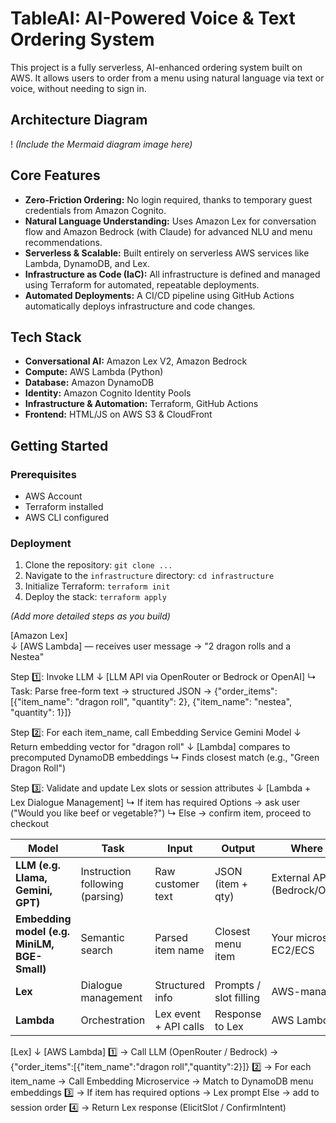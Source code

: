 # TableAI: AI-Powered Voice & Text Ordering System

This project is a fully serverless, AI-enhanced ordering system built on AWS. It allows users to order from a menu using natural language via text or voice, without needing to sign in.

## Architecture Diagram

!
*(Include the Mermaid diagram image here)*

## Core Features

* **Zero-Friction Ordering:** No login required, thanks to temporary guest credentials from Amazon Cognito.
* **Natural Language Understanding:** Uses Amazon Lex for conversation flow and Amazon Bedrock (with Claude) for advanced NLU and menu recommendations.
* **Serverless & Scalable:** Built entirely on serverless AWS services like Lambda, DynamoDB, and Lex.
* **Infrastructure as Code (IaC):** All infrastructure is defined and managed using Terraform for automated, repeatable deployments.
* **Automated Deployments:** A CI/CD pipeline using GitHub Actions automatically deploys infrastructure and code changes.

## Tech Stack

* **Conversational AI:** Amazon Lex V2, Amazon Bedrock
* **Compute:** AWS Lambda (Python)
* **Database:** Amazon DynamoDB
* **Identity:** Amazon Cognito Identity Pools
* **Infrastructure & Automation:** Terraform, GitHub Actions
* **Frontend:** HTML/JS on AWS S3 & CloudFront

## Getting Started

### Prerequisites
* AWS Account
* Terraform installed
* AWS CLI configured

### Deployment
1. Clone the repository: `git clone ...`
2. Navigate to the `infrastructure` directory: `cd infrastructure`
3. Initialize Terraform: `terraform init`
4. Deploy the stack: `terraform apply`

*(Add more detailed steps as you build)*



[Amazon Lex]  
  ↓
[AWS Lambda] — receives user message → "2 dragon rolls and a Nestea"

  Step 1️⃣: Invoke LLM
     ↓
  [LLM API via OpenRouter or Bedrock or OpenAI]
     ↳ Task: Parse free-form text → structured JSON
         → {"order_items": [{"item_name": "dragon roll", "quantity": 2},
                            {"item_name": "nestea", "quantity": 1}]}

  Step 2️⃣: For each item_name, call Embedding Service Gemini Model
     ↓
   Return embedding vector for "dragon roll"
     ↓
  [Lambda] compares to precomputed DynamoDB embeddings
     ↳ Finds closest match (e.g., "Green Dragon Roll")

  Step 3️⃣: Validate and update Lex slots or session attributes
     ↓
  [Lambda + Lex Dialogue Management]
     ↳ If item has required Options → ask user ("Would you like beef or vegetable?")
     ↳ Else → confirm item, proceed to checkout

| Model                                        | Task                            | Input                 | Output                 | Where it Runs                     |
| -------------------------------------------- | ------------------------------- | --------------------- | ---------------------- | --------------------------------- |
| **LLM (e.g. Llama, Gemini, GPT)**            | Instruction following (parsing) | Raw customer text     | JSON (item + qty)      | External API (Bedrock/OpenRouter) |
| **Embedding model (e.g. MiniLM, BGE-Small)** | Semantic search                 | Parsed item name      | Closest menu item      | Your microservice on EC2/ECS      |
| **Lex**                                      | Dialogue management             | Structured info       | Prompts / slot filling | AWS-managed                       |
| **Lambda**                                   | Orchestration                   | Lex event + API calls | Response to Lex        | AWS Lambda                        |

[Lex]
 ↓
[AWS Lambda]
   1️⃣ → Call LLM (OpenRouter / Bedrock)
         → {"order_items":[{"item_name":"dragon roll","quantity":2}]}
   2️⃣ → For each item_name → Call Embedding Microservice
         → Match to DynamoDB menu embeddings
   3️⃣ → If item has required options → Lex prompt
         Else → add to session order
   4️⃣ → Return Lex response (ElicitSlot / ConfirmIntent)
